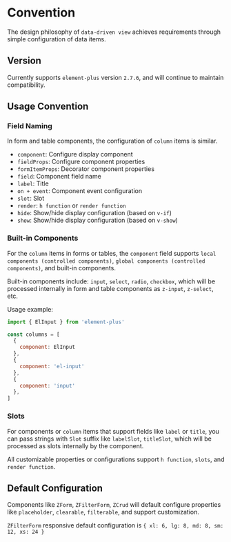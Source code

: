 # Convention

The design philosophy of `data-driven view` achieves requirements through simple configuration of data items.

## Version

Currently supports `element-plus` version `2.7.6`, and will continue to maintain compatibility.

## Usage Convention

### Field Naming

In form and table components, the configuration of `column` items is similar.

+ `component`: Configure display component
+ `fieldProps`: Configure component properties
+ `formItemProps`: Decorator component properties
+ `field`: Component field name
+ `label`: Title
+ `on + event`: Component event configuration
+ `slot`: Slot
+ `render`: `h function` or `render function`
+ `hide`: Show/hide display configuration (based on `v-if`)
+ `show`: Show/hide display configuration (based on `v-show`)

### Built-in Components

For the `column` items in forms or tables, the `component` field supports `local components (controlled components)`, `global components (controlled components)`, and built-in components.

Built-in components include: `input`, `select`, `radio`, `checkbox`, which will be processed internally in form and table components as `z-input`, `z-select`, etc.

Usage example:

```js
import { ElInput } from 'element-plus'

const columns = [
  {
    component: ElInput
  },
  {
    component: 'el-input'
  },
  {
    component: 'input'
  },
]
```

### Slots

For components or `column` items that support fields like `label` or `title`, you can pass strings with `Slot` suffix like `labelSlot`, `titleSlot`, which will be processed as slots internally by the component.

All customizable properties or configurations support `h function`, `slots`, and `render function`.

## Default Configuration

Components like `ZForm`, `ZFilterForm`, `ZCrud` will default configure properties like `placeholder`, `clearable`, `filterable`, and support customization.

`ZFilterForm` responsive default configuration is `{ xl: 6, lg: 8, md: 8, sm: 12, xs: 24 }`
